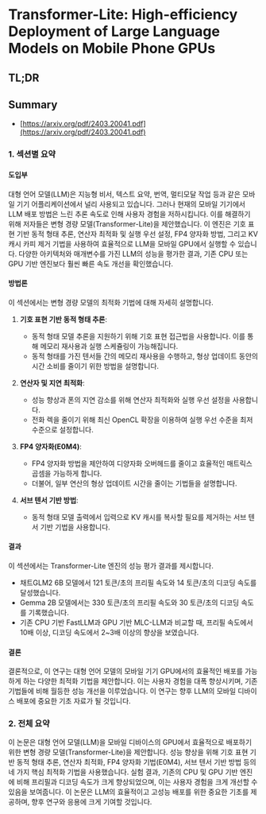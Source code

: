 # Transformer-Lite: High-efficiency Deployment of Large Language Models on Mobile Phone GPUs
## TL;DR
## Summary
- [https://arxiv.org/pdf/2403.20041.pdf](https://arxiv.org/pdf/2403.20041.pdf)

### 1. 섹션별 요약

#### 도입부
대형 언어 모델(LLM)은 지능형 비서, 텍스트 요약, 번역, 멀티모달 작업 등과 같은 모바일 기기 어플리케이션에서 널리 사용되고 있습니다. 그러나 현재의 모바일 기기에서 LLM 배포 방법은 느린 추론 속도로 인해 사용자 경험을 저하시킵니다. 이를 해결하기 위해 저자들은 변형 경량 모델(Transformer-Lite)을 제안했습니다. 이 엔진은 기호 표현 기반 동적 형태 추론, 연산자 최적화 및 실행 우선 설정, FP4 양자화 방법, 그리고 KV 캐시 카피 제거 기법을 사용하여 효율적으로 LLM을 모바일 GPU에서 실행할 수 있습니다. 다양한 아키텍처와 매개변수를 가진 LLM의 성능을 평가한 결과, 기존 CPU 또는 GPU 기반 엔진보다 훨씬 빠른 속도 개선을 확인했습니다.

#### 방법론
이 섹션에서는 변형 경량 모델의 최적화 기법에 대해 자세히 설명합니다.

1. **기호 표현 기반 동적 형태 추론**:
   - 동적 형태 모델 추론을 지원하기 위해 기호 표현 접근법을 사용합니다. 이를 통해 메모리 재사용과 실행 스케쥴링이 가능해집니다.
   - 동적 형태를 가진 텐서들 간의 메모리 재사용을 수행하고, 형상 업데이트 동안의 시간 소비를 줄이기 위한 방법을 설명합니다.
  
2. **연산자 및 지연 최적화**:
   - 성능 향상과 폰의 지연 감소를 위해 연산자 최적화와 실행 우선 설정을 사용합니다.
   - 전화 렉을 줄이기 위해 최신 OpenCL 확장을 이용하여 실행 우선 수준을 최저 수준으로 설정합니다.

3. **FP4 양자화(E0M4)**:
   - FP4 양자화 방법을 제안하여 디양자화 오버헤드를 줄이고 효율적인 매트릭스 곱셈을 가능하게 합니다.
   - 더불어, 일부 연산의 형상 업데이트 시간을 줄이는 기법들을 설명합니다.

4. **서브 텐서 기반 방법**:
   - 동적 형태 모델 출력에서 입력으로 KV 캐시를 복사할 필요를 제거하는 서브 텐서 기반 기법을 사용합니다.

#### 결과
이 섹션에서는 Transformer-Lite 엔진의 성능 평가 결과를 제시합니다.

- 채트GLM2 6B 모델에서 121 토큰/초의 프리필 속도와 14 토큰/초의 디코딩 속도를 달성했습니다.
- Gemma 2B 모델에서는 330 토큰/초의 프리필 속도와 30 토큰/초의 디코딩 속도를 기록했습니다.
- 기존 CPU 기반 FastLLM과 GPU 기반 MLC-LLM과 비교할 때, 프리필 속도에서 10배 이상, 디코딩 속도에서 2~3배 이상의 향상을 보였습니다.

#### 결론
결론적으로, 이 연구는 대형 언어 모델의 모바일 기기 GPU에서의 효율적인 배포를 가능하게 하는 다양한 최적화 기법을 제안합니다. 이는 사용자 경험을 대폭 향상시키며, 기존 기법들에 비해 월등한 성능 개선을 이루었습니다. 이 연구는 향후 LLM의 모바일 디바이스 배포에 중요한 기초 자료가 될 것입니다.

### 2. 전체 요약
이 논문은 대형 언어 모델(LLM)을 모바일 디바이스의 GPU에서 효율적으로 배포하기 위한 변형 경량 모델(Transformer-Lite)을 제안합니다. 성능 향상을 위해 기호 표현 기반 동적 형태 추론, 연산자 최적화, FP4 양자화 기법(E0M4), 서브 텐서 기반 방법 등의 네 가지 핵심 최적화 기법을 사용했습니다. 실험 결과, 기존의 CPU 및 GPU 기반 엔진에 비해 프리필과 디코딩 속도가 크게 향상되었으며, 이는 사용자 경험을 크게 개선할 수 있음을 보여줍니다. 이 논문은 LLM의 효율적이고 고성능 배포를 위한 중요한 기초를 제공하며, 향후 연구와 응용에 크게 기여할 것입니다.